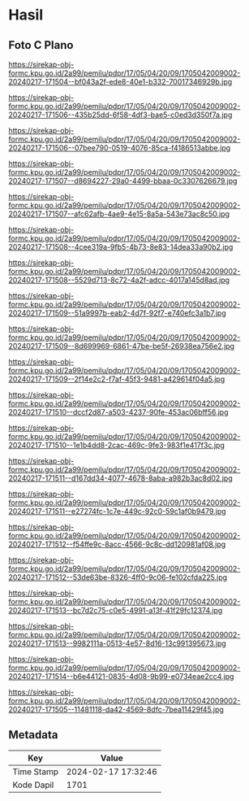 # Hasil

## Foto C Plano

https://sirekap-obj-formc.kpu.go.id/2a99/pemilu/pdpr/17/05/04/20/09/1705042009002-20240217-171504--bf043a2f-ede8-40e1-b332-70017346929b.jpg

https://sirekap-obj-formc.kpu.go.id/2a99/pemilu/pdpr/17/05/04/20/09/1705042009002-20240217-171506--435b25dd-6f58-4df3-bae5-c0ed3d350f7a.jpg

https://sirekap-obj-formc.kpu.go.id/2a99/pemilu/pdpr/17/05/04/20/09/1705042009002-20240217-171506--07bee790-0519-4076-85ca-f4186513abbe.jpg

https://sirekap-obj-formc.kpu.go.id/2a99/pemilu/pdpr/17/05/04/20/09/1705042009002-20240217-171507--d8694227-29a0-4499-bbaa-0c3307626679.jpg

https://sirekap-obj-formc.kpu.go.id/2a99/pemilu/pdpr/17/05/04/20/09/1705042009002-20240217-171507--afc62afb-4ae9-4e15-8a5a-543e73ac8c50.jpg

https://sirekap-obj-formc.kpu.go.id/2a99/pemilu/pdpr/17/05/04/20/09/1705042009002-20240217-171508--4cee319a-9fb5-4b73-8e83-14dea33a90b2.jpg

https://sirekap-obj-formc.kpu.go.id/2a99/pemilu/pdpr/17/05/04/20/09/1705042009002-20240217-171508--5529d713-8c72-4a2f-adcc-4017a145d8ad.jpg

https://sirekap-obj-formc.kpu.go.id/2a99/pemilu/pdpr/17/05/04/20/09/1705042009002-20240217-171509--51a9997b-eab2-4d7f-92f7-e740efc3a1b7.jpg

https://sirekap-obj-formc.kpu.go.id/2a99/pemilu/pdpr/17/05/04/20/09/1705042009002-20240217-171509--8d699969-6861-47be-be5f-26938ea756e2.jpg

https://sirekap-obj-formc.kpu.go.id/2a99/pemilu/pdpr/17/05/04/20/09/1705042009002-20240217-171509--2f14e2c2-f7af-45f3-9481-a429614f04a5.jpg

https://sirekap-obj-formc.kpu.go.id/2a99/pemilu/pdpr/17/05/04/20/09/1705042009002-20240217-171510--dccf2d87-a503-4237-90fe-453ac06bff56.jpg

https://sirekap-obj-formc.kpu.go.id/2a99/pemilu/pdpr/17/05/04/20/09/1705042009002-20240217-171510--1e1b4dd8-2cac-469c-9fe3-983f1e417f3c.jpg

https://sirekap-obj-formc.kpu.go.id/2a99/pemilu/pdpr/17/05/04/20/09/1705042009002-20240217-171511--d167dd34-4077-4678-8aba-a982b3ac8d02.jpg

https://sirekap-obj-formc.kpu.go.id/2a99/pemilu/pdpr/17/05/04/20/09/1705042009002-20240217-171511--e27274fc-1c7e-449c-92c0-59c1af0b9479.jpg

https://sirekap-obj-formc.kpu.go.id/2a99/pemilu/pdpr/17/05/04/20/09/1705042009002-20240217-171512--f54ffe9c-8acc-4566-9c8c-dd120981af08.jpg

https://sirekap-obj-formc.kpu.go.id/2a99/pemilu/pdpr/17/05/04/20/09/1705042009002-20240217-171512--53de63be-8326-4ff0-9c06-fe102cfda225.jpg

https://sirekap-obj-formc.kpu.go.id/2a99/pemilu/pdpr/17/05/04/20/09/1705042009002-20240217-171513--bc7d2c75-c0e5-4991-a13f-41f29fc12374.jpg

https://sirekap-obj-formc.kpu.go.id/2a99/pemilu/pdpr/17/05/04/20/09/1705042009002-20240217-171513--9982111a-0513-4e57-8d16-13c991395673.jpg

https://sirekap-obj-formc.kpu.go.id/2a99/pemilu/pdpr/17/05/04/20/09/1705042009002-20240217-171514--b6e44121-0835-4d08-9b99-e0734eae2cc4.jpg

https://sirekap-obj-formc.kpu.go.id/2a99/pemilu/pdpr/17/05/04/20/09/1705042009002-20240217-171505--11481118-da42-4569-8dfc-7bea11429f45.jpg


## Metadata

| Key        | Value               |
| ---------- | ------------------- |
| Time Stamp | 2024-02-17 17:32:46 |
| Kode Dapil | 1701                |



